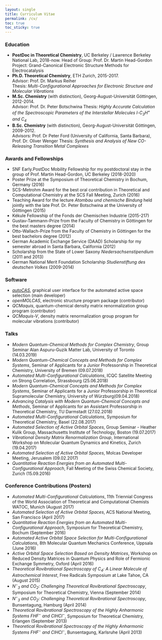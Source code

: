 ```yaml
---
layout: single
title: Curriculum Vitae
permalink: /cv/
toc: true
toc_sticky: true
---
```


### Education
+ **PostDoc in Theoretical Chemistry**, UC Berkeley / Lawrence Berkeley National Lab, 2018-now.
  Head of Group: Prof. Dr. Martin Head-Gordon
  Project: Grand-Canonical Electronic Structure Methods for Electrocatalysis
+ **Ph.D. Theoretical Chemistry**, ETH Zurich, 2015-2017.  
  Advisor: Prof. Dr. Markus Reiher  
  Thesis: *Multi-Configurational Approaches for Electronic Structure and Molecular Vibrations*
+ **M.Sc. Chemistry** (with distinction), Georg-August-Universität Göttingen, 2012-2014.  
  Advisor: Prof. Dr. Peter Botschwina
  Thesis: *Highly Accurate Calculation of the Spectroscopic Parameters of the Interstellar Molecules l-C<sub>3</sub>H<sup>+</sup> and C<sub>4</sub>*  
+ **B.Sc. Chemistry** (with distinction), Georg-August-Universität Göttingen, 2009-2012.  
  Advisors: Prof. Dr Peter Ford (University of California, Santa Barbara), Prof. Dr. Oliver Wenger
  Thesis: *Synthesis and Analysis of New CO-Releasing Transition Metal Complexes*  

### Awards and Fellowships

+ SNF Early.PostDoc Mobility Fellowship for my postdoctoral stay in the group of Prof. Martin Head-Gordon, UC Berkeley (2018-2020)
+ Poster Prize at the Symposium of Theoretical Chemistry in Bochum, Germany (2016)
+ SCS-Metrohm Award for the best oral contribution in Theoretical and Computational Chemistry at the SCS Fall Meeting, Zurich (2016)
+ Teaching Award for the lecture *Atombau und chemische Bindung* held jointly with the late Prof. Dr. Peter Botschwina at the University of Göttingen (2015)
+ Kékule Fellowship of the Fonds der Chemischen Industrie (2015-217)
+ Gustav-Tammann-Prize from the Faculty of Chemistry in Göttingen for the best masters degree (2014)
+ Otto-Wallach-Prize from the Faculty of Chemistry in Göttingen for the best bachelors degree (2012)
+ German Academic Exchange Service (DAAD) Scholarship for my semester abroad in Santa Barbara, California (2012)
+ Scholarship from the State of Lower Saxony *Niedersachsenstipendium* (2011 and 2013)
+ German National Merit Foundation Scholarship *Studienstiftung des deutschen Volkes* (2009-2014)

### Software
+ [*autoCAS*](https://scine.ethz.ch/download/autocas), graphical user interface for the automated active space selection (main developer)
+ *openMOLCAS*, electronic structure program package (contributor)
+ *QCMaquis*, quantum-chemical density matrix renormalization group program (contributor)
+ *QCMaquis-V*, density matrix renormalization group program for molecular vibrations (contributor)


### Talks
+ *Modern Quantum-Chemical Methods for Complex Chemistry*, Group Seminar Alan Aspuru-Guzik Matter Lab, University of Toronto (14.03.2019)
+ *Modern Quantum-Chemical Concepts and Methods for Complex Systems*, Seminar of Applicants for a Junior Professorship in Theoretical Chemistry, University of Bremen (09.07.2018)
+ *Automated Multi-Configurational Calculations*, ICQC Satellite Meeting on Strong Correlation, Strassbourg (25.06.2018)
+ *Modern Quantum-Chemical Concepts and Methods for Complex Systems*, Seminar of Applicants for a Junior Professorship in Theoretical Supramolecular Chemistry, University of Würzburg(09.04.2018)
+ *Advancing Catalysis with Modern Quantum-Chemical Concepts and Methods*, Seminar of Applicants for an Assistant Professorship in Theoretical Chemistry, TU Darmstadt (27.02.2018)
+ *Automated Multi-Configurational Calculations*, Symposium for Theoretical Chemistry, Basel (22.08.2017)
+ *Automated Selection of Active Orbital Spaces*, Group Seminar - Heather Kulik Group, Massachusetts Institute of Technology, Boston (19.07.2017)
+ *Vibrational Density Matrix Renormalization Group*, International Workshop on Molecular Quantum Dynamics and Kinetics, Zurich (19.04.2017)
+ *Automated Selection of Active Orbital Spaces*, Molcas Developer Meeting, Jerusalem (09.02.2017)
+ *Quantitative Reaction Energies from an Automated Multi-Configurational Approach*, Fall Meeting of the Swiss Chemical Society, Zurich (15.09.2016)

### Conference Contributions (Posters)

+ *Automated Multi-Configurational Calculations*, 11th Triennial Congress of the World Association of Theoretical and Computational Chemists WATOC, Munich (August 2017)
+ *Automated Selection of Active Orbital Spaces*, ACS National Meeting, San Francisco (April 2017)
+ *Quantitative Reaction Energies from an Automated Multi-Configurational Approach*, Symposium for Theoretical Chemistry, Bochum (September 2016)
+ *Automated Active Orbital Space Selection for Multi-Configurational Calculations*, 8th Molecular Quantum Mechanics Conference, Uppsala (June 2016)
+ *Active Orbital Space Selection Based on Density Matrices*, Workshop on Reduced Density Matrices in Quantum Physics and Role of Fermionic Exchange Symmetry, Oxford (April 2016)
+ *Theoretical Rovibrational Spectroscopy of C<sub>4</sub>: A Linear Molecule of Astrochemical Interest*, Free Radicals Symposium at Lake Tahoe, CA (August 2015)
+ *N<sup>−</sup><sub>3</sub> and CO<sub>2</sub>: Challenging Theoretical Rovibrational Spectroscopy*, Symposium for Theoretical Chemistry, Vienna (September 2014)
+ *N<sup>−</sup><sub>3</sub> and CO<sub>2</sub>: Challenging Theoretical Rovibrational Spectroscopy*, Bunsentagung, Hamburg (April 2014)
+ *Theoretical Rovibrational Spectroscopy of the Highly Anharmonic Systems FHF<sup>−</sup> and ClHCl<sup>−</sup>*, Symposium for Theoretical Chemistry, Erlangen (September 2013)
+ *Theoretical Rovibrational Spectroscopy of the Highly Anharmonic Systems FHF<sup>−</sup> and ClHCl<sup>−</sup>*, Bunsentagung, Karlsruhe (April 2013)


